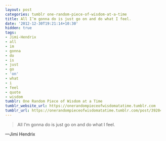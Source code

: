 ```yaml
---
layout: post
categories: tumblr one-random-piece-of-wisdom-at-a-time
title: All I’m gonna do is just go on and do what I feel.
date: '2012-12-30T19:21:14+10:30'
hidden: true
tags:
- Jimi-Hendrix
- all
- im
- gonna
- do
- is
- just
- go
- 'on'
- what
- i
- feel
- quote
- wisdom
tumblr: One Random Piece of Wisdom at a Time
tumblr_website_url: https://onerandompieceofwisdomatatime.tumblr.com
tumblr_url: https://onerandompieceofwisdomatatime.tumblr.com/post/39204598226/all-im-gonna-do-is-just-go-on-and-do-what-i-feel
---
```

> All I’m gonna do is just go on and do what I feel.

—Jimi Hendrix
